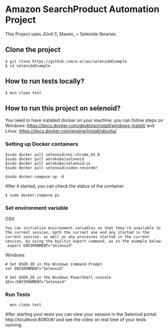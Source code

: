 # Amazon SearchProduct Automation Project
 This Project uses JUnit 5, Maven, + Selenide libraries.


## Clone the project
```
$ git clone https://github.com/a-arias/selenideExample
$ cd selenideExample
```
## How to run tests locally?
```
$ mvn clean test
```
## How to run this project on selenoid?
You need to have installed docker on your machine, you can follow steps on 
Windows: https://docs.docker.com/desktop/install/windows-install/ and 
Linux: https://docs.docker.com/engine/install/ubuntu/

### Setting up Docker containers

```
$sudo docker pull selenoid/vnc:chrome_65.0
$sudo docker pull aerokube/selenoid
$sudo docker pull aerokube/selenoid-ui
$sudo docker pull selenoid/video-recorder

$sudo docker-compose up -d
```
After it started, you can check the status of the container
```
$ sudo docker-compose ps
```
### Set environment variable

OSX
```
You can initialise environment variables so that they're available to the current session, both the current one and any started in the current session, as well as any processes started in the current session, by using the builtin export command, as in the example below.
 export ENVIRONMENT="Selenoid"
```
Windows
```
# Set USER_ID in the Windows Command Prompt
set ENVIRONMENT="Selenoid"

# Set USER_ID in the Windows PowerShell console
$Env:ENVIRONMENT="Selenoid"
```
### Run Tests
```
  mvn clean test  
```
After starting your tests you can view your session in the Selenoid portal: http://localhost:8080/#/ and see the video on real time of your tests running.